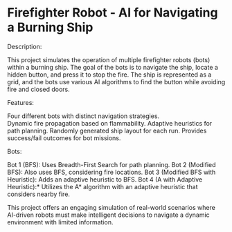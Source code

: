 # Firefighter Robot - AI for Navigating a Burning Ship

Description:

This project simulates the operation of multiple firefighter robots (bots) within a burning ship. The goal of the bots is to navigate the ship, locate a hidden button, and press it to stop the fire. The ship is represented as a grid, and the bots use various AI algorithms to find the button while avoiding fire and closed doors.

Features:

Four different bots with distinct navigation strategies.  
Dynamic fire propagation based on flammability.
Adaptive heuristics for path planning.
Randomly generated ship layout for each run.
Provides success/fail outcomes for bot missions.

Bots:

Bot 1 (BFS): Uses Breadth-First Search for path planning.
Bot 2 (Modified BFS): Also uses BFS, considering fire locations.
Bot 3 (Modified BFS with Heuristic): Adds an adaptive heuristic to BFS.
Bot 4 (A with Adaptive Heuristic):* Utilizes the A* algorithm with an adaptive heuristic that considers nearby fire.

This project offers an engaging simulation of real-world scenarios where AI-driven robots must make intelligent decisions to navigate a dynamic environment with limited information.
